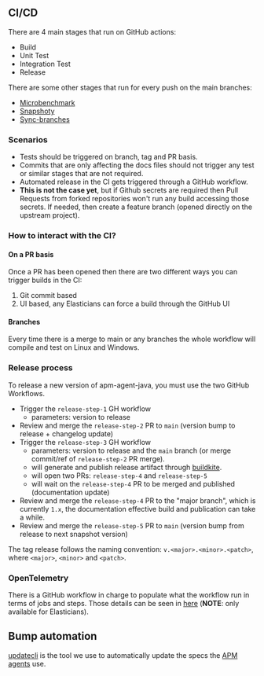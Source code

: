 ## CI/CD

There are 4 main stages that run on GitHub actions:

* Build
* Unit Test
* Integration Test
* Release

There are some other stages that run for every push on the main branches:

* [Microbenchmark](./microbenchmark.yml)
* [Snapshoty](./snapshoty.yml)
* [Sync-branches](./sync-branches.yml)

### Scenarios

* Tests should be triggered on branch, tag and PR basis.
* Commits that are only affecting the docs files should not trigger any test or similar stages that are not required.
* Automated release in the CI gets triggered through a GitHub workflow.
* **This is not the case yet**, but if Github secrets are required then Pull Requests from forked repositories won't run any build accessing those secrets. If needed, then create a feature branch (opened directly on the upstream project).

### How to interact with the CI?

#### On a PR basis

Once a PR has been opened then there are two different ways you can trigger builds in the CI:

1. Git commit based
1. UI based, any Elasticians can force a build through the GitHub UI

#### Branches

Every time there is a merge to main or any branches the whole workflow will compile and test on Linux and Windows.

### Release process

To release a new version of apm-agent-java, you must use the two GitHub Workflows.

- Trigger the `release-step-1` GH workflow
  - parameters: version to release
- Review and merge the `release-step-2` PR to `main` (version bump to release + changelog update)
- Trigger the `release-step-3` GH workflow
  - parameters: version to release and the `main` branch (or merge commit/ref of `release-step-2` PR merge).
  - will generate and publish release artifact through [buildkite](../../.buildkite/README.md).
  - will open two PRs: `release-step-4` and `release-step-5`
  - will wait on the `release-step-4` PR to be merged and published (documentation update)
- Review and merge the `release-step-4` PR to the "major branch", which is currently `1.x`, the documentation effective build and publication can take a while.
- Review and merge the `release-step-5` PR to `main` (version bump from release to next snapshot version)

The tag release follows the naming convention: `v.<major>.<minor>.<patch>`, where `<major>`, `<minor>` and `<patch>`.

### OpenTelemetry

There is a GitHub workflow in charge to populate what the workflow run in terms of jobs and steps. Those details can be seen in [here](https://ela.st/oblt-ci-cd-stats) (**NOTE**: only available for Elasticians).

## Bump automation

[updatecli](https://www.updatecli.io/) is the tool we use to automatically update the specs
the [APM agents](./updatecli.yml) use.
